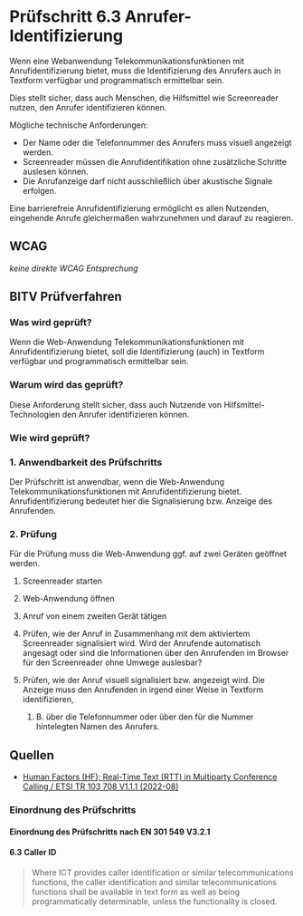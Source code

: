 # Prüfschritt 6.3 Anrufer-Identifizierung

Wenn eine Webanwendung Telekommunikationsfunktionen mit Anrufidentifizierung bietet, muss die Identifizierung des Anrufers auch in Textform verfügbar und programmatisch ermittelbar sein.

Dies stellt sicher, dass auch Menschen, die Hilfsmittel wie Screenreader nutzen, den Anrufer identifizieren können.

Mögliche technische Anforderungen:

-   Der Name oder die Telefonnummer des Anrufers muss visuell angezeigt werden.
-   Screenreader müssen die Anrufidentifikation ohne zusätzliche Schritte auslesen können.
-   Die Anrufanzeige darf nicht ausschließlich über akustische Signale erfolgen.

Eine barrierefreie Anrufidentifizierung ermöglicht es allen Nutzenden, eingehende Anrufe gleichermaßen wahrzunehmen und darauf zu reagieren.

## WCAG

_keine direkte WCAG Entsprechung_

## BITV Prüfverfahren

### Was wird geprüft?

Wenn die Web-Anwendung Telekommunikationsfunktionen mit Anrufidentifizierung bietet, soll die Identifizierung (auch) in Textform verfügbar und programmatisch ermittelbar sein.

### Warum wird das geprüft?

Diese Anforderung stellt sicher, dass auch Nutzende von Hilfsmittel-Technologien den Anrufer identifizieren können.

### Wie wird geprüft?

### 1\. Anwendbarkeit des Prüfschritts

Der Prüfschritt ist anwendbar, wenn die Web-Anwendung Telekommunikationsfunktionen mit Anrufidentifizierung bietet. Anrufidentifizierung bedeutet hier die Signalisierung bzw. Anzeige des Anrufenden.

### 2\. Prüfung

Für die Prüfung muss die Web-Anwendung ggf. auf zwei Geräten geöffnet werden.

1.  Screenreader starten
2.  Web-Anwendung öffnen
3.  Anruf von einem zweiten Gerät tätigen
4.  Prüfen, wie der Anruf in Zusammenhang mit dem aktiviertem Screenreader signalisiert wird. Wird der Anrufende automatisch angesagt oder sind die Informationen über den Anrufenden im Browser für den Screenreader ohne Umwege auslesbar?
5.  Prüfen, wie der Anruf visuell signalisiert bzw. angezeigt wird. Die Anzeige muss den Anrufenden in irgend einer Weise in Textform identifizieren,

    1.  B. über die Telefonnummer oder über den für die Nummer hintelegten Namen des Anrufers.

## Quellen

-   [Human Factors (HF); Real-Time Text (RTT) in Multiparty Conference Calling / ETSI TR 103 708 V1.1.1 (2022-08)](https://labs.etsi.org/rep/HF/en301549/uploads/272bede3724c5c99efe777f778201f70/`tr`_103708v010101`p`.pdf)

### Einordnung des Prüfschritts

#### Einordnung des Prüfschritts nach EN 301 549 V3.2.1

#### 6.3 Caller ID

> Where ICT provides caller identification or similar telecommunications functions, the caller identification and similar telecommunications functions shall be available in text form as well as being programmatically determinable, unless the functionality is closed.
